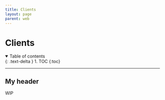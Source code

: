 ```yaml
---
title: Clients
layout: page
parent: web
---
```


# Clients

<details open markdown="block">
  <summary>
    Table of contents
  </summary>
  {: .text-delta }
1. TOC
{:toc}
</details>

---

## My header

WIP

